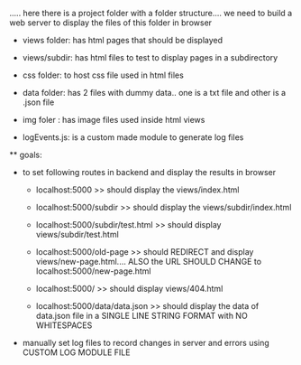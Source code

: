 ..... here there is a project folder with a folder structure.... we need to build a web server to display the files of this folder in browser

- views folder: has html pages that should be displayed 

- views/subdir: has html files to test to display pages in a subdirectory 

- css folder: to host css file used in html files 

- data folder: has 2 files with dummy data.. one is a txt file and other is a .json file 

- img foler : has image files used inside html views

- logEvents.js: is a custom made module to generate log files 


** goals:

  - to set following routes in backend and display the results in browser 

    - localhost:5000 >> should display the views/index.html
     
    - localhost:5000/subdir >> should display the views/subdir/index.html
     
    - localhost:5000/subdir/test.html >> should display views/subdir/test.html
     
    - localhost:5000/old-page >> should REDIRECT and display views/new-page.html.... ALSO the URL SHOULD CHANGE to localhost:5000/new-page.html
     
    - localhost:5000/<any random value> >> should display views/404.html
 
    - localhost:5000/data/data.json >> should display the data of data.json file in a SINGLE LINE STRING FORMAT with NO WHITESPACES

     

  - manually set log files to record changes in server and errors using CUSTOM LOG MODULE FILE
